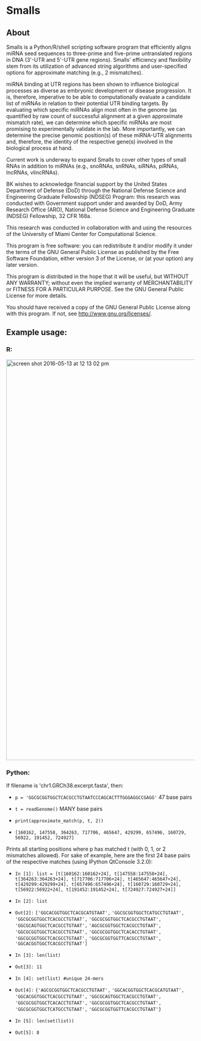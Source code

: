 # Smalls

## About

Smalls is a Python/R/shell scripting software program that efficiently aligns miRNA seed sequences to three-prime and five-prime untranslated regions in DNA (3'-UTR and 5'-UTR gene regions).
Smalls' efficiency and flexibility stem from its utilization of advanced string algorithms and user-specified options for approximate matching (e.g., 2 mismatches).

miRNA binding at UTR regions has been shown to influence biological processes as diverse as embryonic development or disease progression.  It is, therefore, imperative
to be able to computationally evaluate a candidate list of miRNAs in relation to their potential UTR binding targets.  By evaluating which specific miRNAs align most often
in the genome (as quantified by raw count of successful alignment at a given approximate mismatch rate), we can determine which specific miRNAs are most promising to 
experimentally validate in the lab.  More importantly, we can determine the precise genomic position(s) of these miRNA-UTR alignments and, therefore, the identity of the respective gene(s)
involved in the biological process at hand.

Current work is underway to expand Smalls to cover other types of small RNAs in addition to miRNAs (e.g., snoRNAs, snRNAs, siRNAs, piRNAs, lncRNAs, vlincRNAs).           

BK wishes to acknowledge financial support by the United States Department of Defense (DoD) through the National Defense Science and Engineering 
Graduate Fellowship (NDSEG) Program: this research was conducted with Government support under and awarded by DoD, Army Research Office (ARO), National Defense 
Science and Engineering Graduate (NDSEG) Fellowship, 32 CFR 168a.

This research was conducted in collaboration with and using the resources of the University of Miami Center for Computational Science.

This program is free software: you can redistribute it and/or modify
it under the terms of the GNU General Public License as published by
the Free Software Foundation, either version 3 of the License, or
(at your option) any later version.

This program is distributed in the hope that it will be useful,
but WITHOUT ANY WARRANTY; without even the implied warranty of
MERCHANTABILITY or FITNESS FOR A PARTICULAR PURPOSE.  See the
GNU General Public License for more details.

You should have received a copy of the GNU General Public License
along with this program.  If not, see <http://www.gnu.org/licenses/>.


## Example usage:

### R:

<img width="1067" alt="screen shot 2016-05-13 at 12 13 02 pm" src="https://cloud.githubusercontent.com/assets/9893806/15254326/40fee134-1904-11e6-9908-a5bc97be1c47.png">

### Python:

If filename is 'chr1.GRCh38.excerpt.fasta', then:

* `p = 'GGCGCGGTGGCTCACGCCTGTAATCCCAGCACTTTGGGAGGCCGAGG'` 47 base pairs

* `t = readGenome()` MANY base pairs

* `print(approximate_match(p, t, 2))`
* `[160162, 147558, 364263, 717706, 465647, 429299, 657496, 160729, 56922, 191452, 724927]`

Prints all starting positions where p has matched t (with 0, 1, or 2 mismatches allowed).  For sake of example, here are the first 24 base pairs of the respective matches (using IPython QtConsole 3.2.0): 

* `In [1]: list = [t[160162:160162+24], t[147558:147558+24], t[364263:364263+24], t[717706:717706+24], t[465647:465647+24], t[429299:429299+24], t[657496:657496+24], t[160729:160729+24], t[56922:56922+24], t[191452:191452+24], t[724927:724927+24]]`

* `In [2]: list`
* `Out[2]:` 
`['GGCACGGTGGCTCACGCATGTAAT',`
 `'GGCGCGGTGGCTCATGCCTGTAAT',`
 `'GGCGCGGTGGCTCACGCCTGTAAT',`
 `'GGCGCGGTGGCTCACGCCTGTAAT',`
 `'GGCGCAGTGGCTCACGCCTGTAAT',`
 `'AGCGCGGTGGCTCACGCCTGTAAT',`
 `'GGCGCGGTGGCTCACGCCTGTAAT',`
 `'GGCGCGGTGGCTCACACCTGTAAT',`
 `'GGCGCGGTGGCTCACGCCTGTAAT',`
 `'GGCGCGGTGGTTCACGCCTGTAAT',`
 `'GGCACGGTGGCTCACGCCTGTAAT']`

* `In [3]: len(list)`
* `Out[3]: 11`

* `In [4]: set(list) #unique 24-mers`
* `Out[4]:` 
`{'AGCGCGGTGGCTCACGCCTGTAAT',`
 `'GGCACGGTGGCTCACGCATGTAAT',`
 `'GGCACGGTGGCTCACGCCTGTAAT',`
 `'GGCGCAGTGGCTCACGCCTGTAAT',`
 `'GGCGCGGTGGCTCACACCTGTAAT',`
 `'GGCGCGGTGGCTCACGCCTGTAAT',`
 `'GGCGCGGTGGCTCATGCCTGTAAT',`
 `'GGCGCGGTGGTTCACGCCTGTAAT'}`
 
* `In [5]: len(set(list))`
* `Out[5]: 8`

